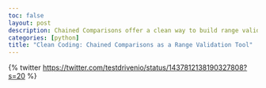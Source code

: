 ```yaml
---
toc: false
layout: post
description: Chained Comparisons offer a clean way to build range validators.
categories: [python]
title: "Clean Coding: Chained Comparisons as a Range Validation Tool"
---
```

{% twitter https://twitter.com/testdrivenio/status/1437812138190327808?s=20 %}